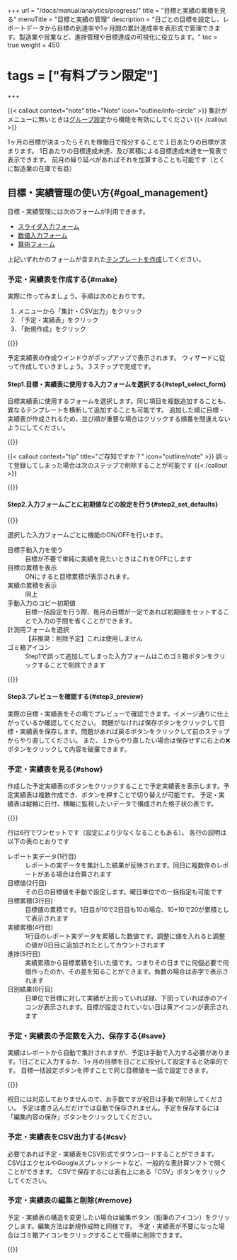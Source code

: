 +++
url = "/docs/manual/analytics/progress/"
title = "目標と実績の累積を見る"
menuTitle = "目標と実績の管理"
description = "日ごとの目標を設定し、レポートデータから目標の到達率や1ヶ月間の累計達成率を表形式で管理できます。製造業や営業など、進捗管理や目標達成の可視化に役立ちます。"
toc = true
weight = 450
# tags = ["有料プラン限定"]
+++

{{< callout context="note" title="Note" icon="outline/info-circle" >}}
集計がメニューに無いときは[グループ設定](/docs/manual/initial-setting/setting-group/#optionalFunction)から機能を有効にしてください
{{< /callout >}}

1ヶ月の目標が決まったらそれを稼働日で按分することで１日あたりの目標が求まります。
1日あたりの目標達成未達、及び累積による目標達成未達を一覧表で表示できます。
前月の繰り延べがあればそれを加算することも可能です（とくに製造業の在庫で有益）

## 目標・実績管理の使い方{#goal_management}

目標・実績管理には次のフォームが利用できます。

- [スライダ入力フォーム](/docs/manual/initial-setting/template/digital/#slider)
- [数値入力フォーム](/docs/manual/initial-setting/template/digital/#commonNumber)
- [算術フォーム](/docs/manual/initial-setting/template/digital/#calc)

上記いずれかのフォームが含まれた[テンプレートを作成](/docs/manual/initial-setting/template/make/)してください。

### 予定・実績表を作成する{#make}

実際に作ってみましょう。手順は次のとおりです。

1. メニューから「集計・CSV出力」をクリック
1. 「予定・実績表」をクリック
1. 「新規作成」をクリック

{{<icatch filename="make" msg="予定実績表はレポートの結果（実績）と目標値（予定）を日別に比較する表です">}}

予定実績表の作成ウインドウがポップアップで表示されます。
ウィザードに従って作成していきましょう。３ステップで完成です。

#### Step1.目標・実績表に使用する入力フォームを選択する{#step1_select_form}

目標実績表に使用するフォームを選択します。同じ項目を複数追加することも、異なるテンプレートを横断して追加することも可能です。
追加した順に目標・実績表が作成されるため、並び順が重要な場合はクリックする順番を間違えないようにしてください。

{{<iTablet filename="mokuhyou1" msg="複数のテンプレートを横断して選択することも可能です" alice="ok">}}

{{< callout context="tip" title="ご存知ですか？" icon="outline/note" >}}
誤って登録してしまった場合は次のステップで削除することが可能です
{{< /callout >}}

{{<nextArrow>}}

#### Step2.入力フォームごとに初期値などの設定を行う{#step2_set_defaults}

{{<iTablet filename="mokuhyou2" msg="選択したデータ事に細かい設定が可能です。特に変更が不要であればそのままにしておきます" alice="ok">}}

選択した入力フォームごとに機能のON/OFFを行います。

<dl class="basic">
<dt>目標手動入力を使う</dt>
<dd>目標が不要で単純に実績を見たいときはこれをOFFにします</dd>
<dt>目標の累積を表示</dt>
<dd>ONにすると目標累積が表示されます。</dd>
<dt>実績の累積を表示</dt>
<dd>同上</dd>
<dt>手動入力のコピー初期値</dt>
<dd>目標一括設定を行う際、毎月の目標が一定であれば初期値をセットすることで入力の手間を省くことができます。</dd>
<dt>計測用フォームを選択</dt>
<dd>【非推奨：削除予定】これは使用しません</dd>
<dt>ゴミ箱アイコン</dt>
<dd>Step1で誤って追加してしまった入力フォームはこのゴミ箱ボタンをクリックすることで削除できます</dd>
</dl>

{{<nextArrow>}}

#### Step3.プレビューを確認する{#step3_preview}

実際の目標・実績表をその場でプレビューで確認できます。イメージ通りに仕上がっているか確認してください。
問題がなければ保存ボタンをクリックして目標・実績表を保存します。問題があれば戻るボタンをクリックして前のステップからやり直してください。
また、１からやり直したい場合は保存せずに右上の❌ボタンをクリックして内容を破棄できます。

### 予定・実績表を見る{#show}

作成した予定実績表のボタンをクリックすることで予定実績表を表示します。予定実績表は複数作成でき、ボタンを押すことで切り替えが可能です。
予定・実績表は縦軸に日付、横軸に監視したいデータで構成された格子状の表です。

{{<icatch filename="list" msg="予定実績表の完成">}}

行は6行でワンセットです（設定により少なくなることもある）。
各行の説明は以下の表のとおりです

<dl class="basic">
    <dt>レポート実データ(1行目)</dt>
    <dd>レポートの実データを集計した結果が反映されます。同日に複数件のレポートがある場合は合算されます</dd>
    <dt>目標値(2行目)</dt>
    <dd>その日の目標値を手動で設定します。曜日単位での一括指定も可能です</dd>
    <dt>目標累積(3行目)</dt>
    <dd>目標値の累積です。1日目が10で2日目も10の場合、10+10で20が累積として表示されます</dd>
    <dt>実績累積(4行目)</dt>
    <dd>1行目のレポート実データを累積した数値です。調整に値を入れると調整の値が0日目に追加されたとしてカウントされます</dd>
    <dt>進捗(5行目)</dt>
    <dd>実績累積から目標累積を引いた値です。つまりその日までに何個必要で何個作ったのか、その差を知ることができます。負数の場合は赤字で表示されます</dd>
    <dt>日別結果(6行目)</dt>
    <dd>日単位で目標に対して実績が上回っていれば緑、下回っていれば赤のアイコンが表示されます。目標が設定されていない日は黄アイコンが表示されます</dd>
</dl>

### 予定・実績表の予定数を入力、保存する{#save}

実績はレポートから自動で集計されますが、予定は手動で入力する必要があります。1日ごとに入力するか、1ヶ月の目標を日ごとに按分して設定すると効率的です。
目標一括設定ボタンを押すことで同じ目標値を一括で設定できます。

{{<icatch filename="batch" msg="予定実績表の「予定」を一括で指定します。土日は除外するといった指定も可能です"  alice="ok">}}

祝日には対応しておりませんので、お手数ですが祝日は手動で削除してください。
予定は書き込んだだけでは自動で保存されません。予定を保存するには「編集内容の保存」ボタンをクリックしてください。

### 予定・実績表をCSV出力する{#csv}

必要であれば予定・実績表をCSV形式でダウンロードすることができます。
CSVはエクセルやGoogleスプレッドシートなど、一般的な表計算ソフトで開くことができます。
CSVで保存するには表右上にある「CSV」ボタンをクリックしてください。

### 予定・実績表の編集と削除{#remove}

予定・実績表の構造を変更したい場合は編集ボタン（鉛筆のアイコン）をクリックします。編集方法は新規作成時と同様です。
予定・実績表が不要になった場合はゴミ箱アイコンをクリックすることで簡単に削除できます。

{{<icatch filename="edit" msg="修正はあまり使う機会はないかもですね" alice="ok">}}
